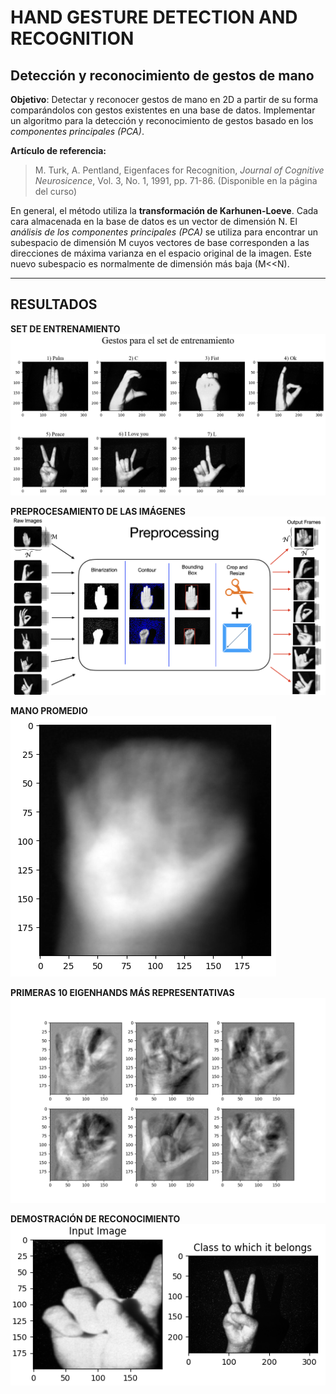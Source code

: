 # HAND GESTURE DETECTION AND RECOGNITION
## Detección y reconocimiento de gestos de mano

**Objetivo**: Detectar y reconocer gestos de mano en 2D a partir de su forma comparándolos con gestos existentes en una base de datos. Implementar un algoritmo para la detección y reconocimiento de gestos basado en los *componentes principales (PCA)*.

**Artículo de referencia:**
> M. Turk, A. Pentland, Eigenfaces for Recognition, *Journal of Cognitive Neurosicence*, Vol. 3, No. 1, 1991, pp. 71-86. (Disponible en la página del curso)

En general, el método utiliza la **transformación de Karhunen-Loeve**. Cada cara almacenada en la base de datos es un vector de dimensión N. El *análisis de los componentes principales (PCA)* se utiliza para encontrar un subespacio de dimensión M cuyos vectores de base corresponden a las direcciones de máxima varianza en el espacio original de la imagen. Este nuevo subespacio es normalmente de dimensión más baja (M<<N).

-------------------------------------------------------------------------------------------------------------------------------------------------------
## RESULTADOS
**SET DE ENTRENAMIENTO**
<img src="Images/Training_set.png" alt="Set de entranamiento"/>

**PREPROCESAMIENTO DE LAS IMÁGENES**
<img src="Images/Preprocesamiento.png" alt="Preprocesamiento de las imágenes"/>

**MANO PROMEDIO**
<img src="Images/average_hand.png" alt="Mano promedio"/>

**PRIMERAS 10 EIGENHANDS MÁS REPRESENTATIVAS**
<img src="Images/FinalEigenHands.png" alt="Eigenhands"/>

**DEMOSTRACIÓN DE RECONOCIMIENTO**
<img src="Files/Experiment_demo.png" alt="Ejemplo de funcionamiento"/>
